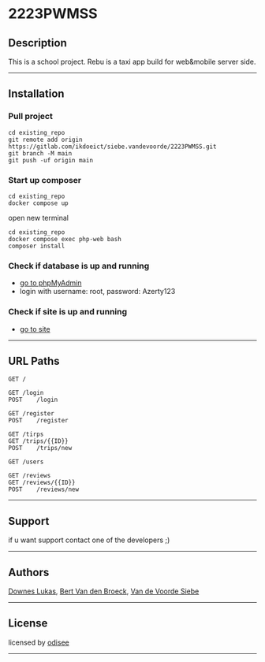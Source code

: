 # 2223PWMSS

## Description

This is a school project. Rebu is a taxi app build for web&mobile server side.

---

## Installation

### Pull project

```
cd existing_repo
git remote add origin https://gitlab.com/ikdoeict/siebe.vandevoorde/2223PWMSS.git
git branch -M main
git push -uf origin main
```

### Start up composer

```
cd existing_repo
docker compose up
```
open new terminal
```
cd existing_repo
docker compose exec php-web bash
composer install
```

### Check if database is up and running

- [go to phpMyAdmin](http://localhost:8001)
- login with username: root, password: Azerty123

### Check if site is up and running

- [go to site](http://localhost:8080)

---

## URL Paths

```
GET	/

GET	/login
POST	/login

GET	/register
POST	/register

GET	/tirps
GET	/trips/{{ID}}
POST	/trips/new

GET	/users

GET	/reviews
GET	/reviews/{{ID}}
POST	/reviews/new
```

---

## Support

if u want support contact one of the developers ;)

---

## Authors

[Downes Lukas](https://gitlab.com/lukas.downes), 
[Bert Van den Broeck](https://gitlab.com/bert.vandenbroeck), 
[Van de Voorde Siebe](https://gitlab.com/siebe.vandevoorde)

---

## License

licensed by [odisee](https://odisee.be)

---